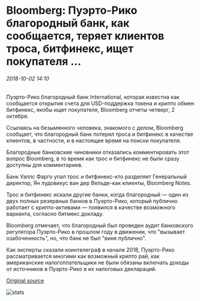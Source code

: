 # Bloomberg: Пуэрто-Рико благородный банк, как сообщается, теряет клиентов троса, битфинекс, ищет покупателя ...

###### 2018-10-02 14:10

Пуэрто-Рико благородный банк International, которая известна как сообщается открытия счета для USD-поддержка токена и крипто обмен битфинекс, якобы ищет покупателя, Bloomberg отчеты четверг, 2 октября.

Ссылаясь на безымянного человека, знакомого с делом, Bloomberg сообщает, что благородный банк потерял троса и битфинекс в качестве клиентов, в частности, и в настоящее время на поиски покупателя.

Благородные банковские чиновники отказались комментировать этот вопрос Bloomberg, в то время как трос и битфинекс не были сразу доступны для комментариев.

Банк Уэллс Фарго упал трос и битфинекс-кто разделяет Генеральный директор, Ян лудовикус ван дер Вельде-как клиенты, Bloomberg Notes.

Трос и битфинекс искали другие банки, когда благородный — один из двух полных резервных банков в Пуэрто-Рико, который публично работает с крипто-активами — появился в качестве возможного варианта, согласно битмекс докладу.

Bloomberg отмечает, что благородный был проведен аудит банковского регулятора Пуэрто-Рико в прошлом году в движении, что "вызывает озабоченность", но, что банк не был "вине публично".

Как эксперты сказали коинтелеграф в начале 2018, Пуэрто-Рико рассматривается многими как возможный крипто рай, как американские налогоплательщики не были обязаны включать доходы от источников в Пуэрто-Рико в их налоговых деклараций.

[Original source](https://cointelegraph.com/news/bloomberg-puerto-ricos-noble-bank-reportedly-loses-clients-tether-bitfinex-seeks-buyer)

![stats](https://c.statcounter.com/11760860/0/a89fa40b/1/ "stats")